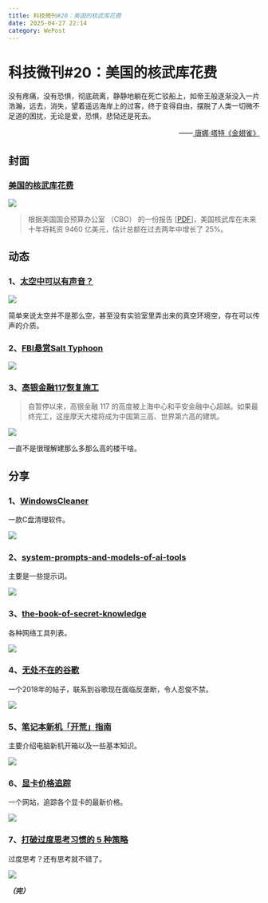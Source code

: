 ```yaml
---
title: 科技微刊#20：美国的核武库花费
date: 2025-04-27 22:14
category: WePost
---
```

# 科技微刊#20：美国的核武库花费

<!--Yusuol-->
没有疼痛，没有恐惧，彻底疏离，静静地躺在死亡驳船上，如帝王般逐渐没入一片浩瀚，远去，消失，望着遥远海岸上的过客，终于变得自由，摆脱了人类一切微不足道的困扰，无论是爱，恐惧，悲恸还是死去。
<div style="text-align: right;">
  ——<a href="https://book.douban.com/subject/26653000/">
		唐娜·塔特《金翅雀》
  </a>
</div>
<!--Yusuol-->

## 封面

### [美国的核武库花费](https://breakingdefense.com/2025/04/americas-nuclear-arsenal-to-cost-946b-over-next-decade-government-report-reveals/)

![](https://techdaily.oss-cn-shanghai.aliyuncs.com/20/2000.jpg)

> 根据美国国会预算办公室 （CBO） 的一份报告 [[PDF](https://www.cbo.gov/system/files/2025-04/61224-NuclearForces.pdf)]，美国核武库在未来十年将耗资 9460 亿美元，估计总额在过去两年中增长了 25%。

## 动态
### 1、[太空中可以有声音？](https://www.scientificamerican.com/article/is-there-any-sound-in-space/)

![](https://techdaily.oss-cn-shanghai.aliyuncs.com/20/2001.webp)

简单来说太空并不是那么空，甚至没有实验室里弄出来的真空环境空，存在可以传声的介质。

### 2、[FBI悬赏Salt Typhoon](https://www.bleepingcomputer.com/news/security/fbi-seeks-help-to-unmask-salt-typhoon-hackers-behind-telecom-breaches/)

![](https://techdaily.oss-cn-shanghai.aliyuncs.com/20/2002.jfif)

### 3、[高银金融117恢复施工](https://www.popsci.com/technology/abandoned-skyscraper-china/)

> 自暂停以来，高银金融 117 的高度被上海中心和平安金融中心超越。如果最终完工，这座摩天大楼将成为中国第三高、世界第六高的建筑。

![](https://techdaily.oss-cn-shanghai.aliyuncs.com/20/2003.webp)

一直不是很理解建那么多那么高的楼干啥。

## 分享
### 1、[WindowsCleaner](https://github.com/darkmatter2048/WindowsCleaner)

一款C盘清理软件。

![](https://techdaily.oss-cn-shanghai.aliyuncs.com/20/2004.png)

### 2、[system-prompts-and-models-of-ai-tools](https://github.com/x1xhlol/system-prompts-and-models-of-ai-tools)

主要是一些提示词。

![](https://techdaily.oss-cn-shanghai.aliyuncs.com/20/2005.webp)

### 3、[the-book-of-secret-knowledge](https://github.com/trimstray/the-book-of-secret-knowledge)

各种网络工具列表。

![](https://techdaily.oss-cn-shanghai.aliyuncs.com/20/2006.png)

### 4、[无处不在的谷歌](https://www.getalookatthis.com/google-are-everywhere/)

一个2018年的帖子，联系到谷歌现在面临反垄断，令人忍俊不禁。

![](https://techdaily.oss-cn-shanghai.aliyuncs.com/20/2007.jpg)

### 5、[笔记本新机「开荒」指南](https://www.criwits.top/missing/new-laptop-setup.html)

主要介绍电脑新机开箱以及一些基本知识。

![](https://techdaily.oss-cn-shanghai.aliyuncs.com/20/2008.png)

### 6、[显卡价格追踪](https://www.unitedcompute.ai/gpu-price-tracker)

一个网站，追踪各个显卡的最新价格。

![](https://techdaily.oss-cn-shanghai.aliyuncs.com/20/2009.png)

### 7、[打破过度思考习惯的 5 种策略](https://hackernoon.com/5-strategies-to-break-your-overthinking-habit)

过度思考？还有思考就不错了。

![](https://techdaily.oss-cn-shanghai.aliyuncs.com/20/2010.avif)

**_（完）_**